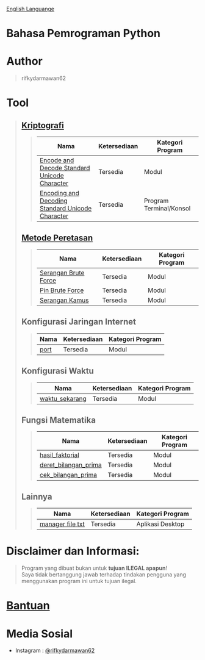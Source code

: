 [English Languange](https://github.com/rifkydarmawan62/Python/blob/Publik/README.md)

# Bahasa Pemrograman Python

# Author
> rifkydarmawan62

# Tool
> ## [Kriptografi](https://github.com/rifkydarmawan62/Python/tree/Publik/Modul/kriptografi)
>> | Nama | Ketersediaan | Kategori Program |
>> | --- | --- | --- |
>> | [Encode and Decode Standard Unicode Character](https://github.com/rifkydarmawan62/Python/blob/Publik/Modul/kriptografi/unicode_standar.py) | Tersedia | Modul |
>> | [Encoding and Decoding Standard Unicode Character](https://github.com/rifkydarmawan62/Python/blob/Publik/Modul/kriptografi/__main__.py) | Tersedia | Program Terminal/Konsol |
> ## [Metode Peretasan](https://github.com/rifkydarmawan62/Python/tree/Publik/Modul/metode_peretasan)
>> | Nama | Ketersediaan | Kategori Program |
>> | --- | --- | --- |
>> | [Serangan Brute Force](https://github.com/rifkydarmawan62/Python/blob/Publik/Modul/metode_peretasan/__init__.py) | Tersedia | Modul |
>> | [Pin Brute Force](https://github.com/rifkydarmawan62/Python/blob/Publik/Modul/metode_peretasan/__init__.py) | Tersedia | Modul |
>> | [Serangan Kamus](https://github.com/rifkydarmawan62/Python/blob/Publik/Modul/metode_peretasan/__init__.py) | Tersedia | Modul |
> ## Konfigurasi Jaringan Internet
>> | Nama | Ketersediaan| Kategori Program |
>> | --- | --- | --- |
>> | [port](https://github.com/rifkydarmawan62/Python/blob/Publik/Modul/port/__init__.py) | Tersedia | Modul |
> ## Konfigurasi Waktu
>> | Nama | Ketersediaan | Kategori Program |
>> | --- | --- | --- |
>> | [waktu_sekarang](https://github.com/rifkydarmawan62/Python/blob/Publik/Modul/waktu_sekarang/__init__.py) | Tersedia | Modul |
> ## Fungsi Matematika
>> | Nama | Ketersediaan | Kategori Program |
>> | --- | --- | --- |
>> | [hasil_faktorial](https://github.com/rifkydarmawan62/Python/blob/Publik/Modul/matematika/__init__.py) | Tersedia | Modul |
>> | [deret_bilangan_prima](https://github.com/rifkydarmawan62/Python/blob/Publik/Modul/matematika/__init__.py) | Tersedia | Modul |
>> | [cek_bilangan_prima](https://github.com/rifkydarmawan62/Python/blob/Publik/Modul/matematika/__init__.py) | Tersedia | Modul |
> ## Lainnya
>> | Nama | Ketersediaan | Kategori Program |
>> | --- | --- | --- |
>> | [manager file txt](https://github.com/rifkydarmawan62/Python/tree/Publik/Manager%20File%20txt) | Tersedia | Aplikasi Desktop |
# Disclaimer dan Informasi:
> Program yang dibuat bukan untuk **tujuan ILEGAL apapun**!  
> Saya tidak bertanggung jawab terhadap tindakan pengguna yang menggunakan program ini untuk tujuan ilegal.  
# [Bantuan](https://github.com/rifkydarmawan62/Python/blob/Publik/Modul/README.md)
# Media Sosial
- Instagram : [@rifkydarmawan62](https://www.instagram.com/rifkydarmawan62/)
